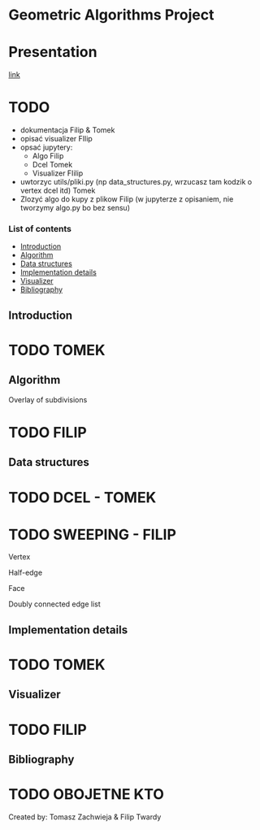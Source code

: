 # Geometric Algorithms Project

# Presentation
[link](https://docs.google.com/presentation/d/14aUMZPJqldM486m35DJWu3BSAt45hNbQjbAyWgx-fRI/edit?usp=sharing)

# TODO 
 - dokumentacja Filip & Tomek
 - opisać visualizer FIlip
 - opsać jupytery:
   * Algo Filip
   * Dcel Tomek
   * Visualizer FIilip
 - uwtorzyc utils/pliki.py (np data_structures.py, wrzucasz tam kodzik o vertex dcel itd) Tomek
 - Zlozyć algo do kupy z plikow Filip (w jupyterze z opisaniem, nie tworzymy algo.py bo bez sensu)

### **List of contents**
- [Introduction](#introduction)
- [Algorithm](#algorithm)
- [Data structures](#data-structures)
- [Implementation details](#implementation-details)
- [Visualizer](#visualizer)
- [Bibliography](#bibliography)

## Introduction

# TODO TOMEK

## Algorithm

Overlay of subdivisions

# TODO FILIP

## Data structures

# TODO DCEL - TOMEK
# TODO SWEEPING - FILIP

Vertex

Half-edge

Face

Doubly connected edge list


## Implementation details

# TODO TOMEK

## Visualizer

# TODO FILIP

## Bibliography

# TODO OBOJETNE KTO

Created by: Tomasz Zachwieja & Filip Twardy
